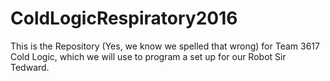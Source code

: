 # ColdLogicRespiratory2016
This is the Repository (Yes, we know we spelled that wrong) for Team 3617 Cold Logic, which we will use to program a set up for our Robot Sir Tedward.

